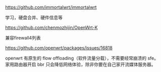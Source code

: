 https://github.com/immortalwrt/immortalwrt


学习，硬盘合并、硬件信息等

https://github.com/chenmozhijin/OpenWrt-K

兼容firewall4列表

https://github.com/openwrt/packages/issues/16818


openwrt 有原生的 flow offloading（软件流量分载），不需要经常崩溃的 sfe。
家用路由器开启 bbr 只会降低网络体验，除非你要在自己家开流媒体服务器。

